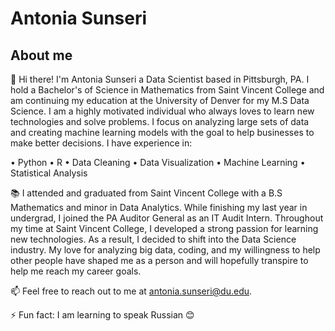 # Antonia Sunseri 
## About me
👋 Hi there! I'm Antonia Sunseri a Data Scientist based in Pittsburgh, PA. I hold a Bachelor's of Science in Mathematics from Saint Vincent College and am continuing my education at the University of Denver for my M.S Data Science. I am a highly motivated individual who always loves to learn new technologies and solve problems. I focus on analyzing large sets of data and creating machine learning models with the goal to help businesses to make better decisions. I have experience in: 

• Python 
• R
• Data Cleaning 
• Data Visualization 
• Machine Learning
• Statistical Analysis 

📚 I attended and graduated from Saint Vincent College with a B.S Mathematics and minor in Data Analytics. While finishing my last year in undergrad, I joined the PA Auditor General as an IT Audit Intern. Throughout my time at Saint Vincent College, I developed a strong passion for learning new technologies. As a result, I decided to shift into the Data Science industry. My love for analyzing big data, coding, and my willingness to help other people have shaped me as a person and will hopefully transpire to help me reach my career goals.

📫 Feel free to reach out to me at antonia.sunseri@du.edu.

⚡ Fun fact: I am learning to speak Russian 😊
